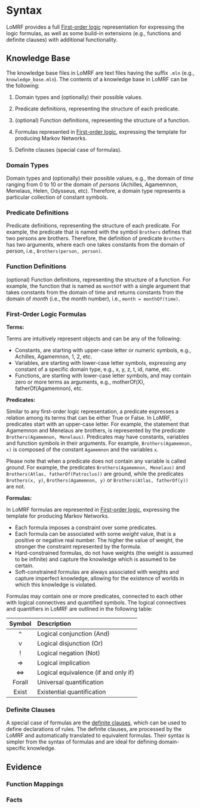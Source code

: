 # Syntax

LoMRF provides a full [First-order logic](https://en.wikipedia.org/wiki/First-order_logic) representation for expressing the logic formulas, as well as some build-in extensions (e.g., functions and definite clauses) with additional functionality.

## Knowledge Base

The knowledge base files in LoMRF are text files having the suffix `.mln` (e.g., `knowledge_base.mln`). The contents of a knowledge base in LoMRF can be the following:

  1. Domain types and (optionally) their possible values.

  2. Predicate definitions, representing the structure of each predicate.

  3. (optional) Function definitions, representing the structure of a function.

  4. Formulas represented in [First-order logic](https://en.wikipedia.org/wiki/First-order_logic), expressing the template for producing Markov Networks.

  5. Definite clauses (special case of formulas).


### Domain Types
Domain types and (optionally) their possible values, e.g., the domain of *time* ranging from 0 to 10 or the domain of *persons* (Achilles, Agamemnon, Menelaus, Helen, Odysseus, etc). Therefore, a domain type represents a particular collection of constant symbols.

### Predicate Definitions

Predicate definitions, representing the structure of each predicate. For example, the predicate that is named with the symbol `Brothers` defines that two persons are brothers. Therefore, the definition of predicate `Brothers` has two arguments, where each one takes constants from the domain of person, i.e., `Brothers(person, person)`.

### Function Definitions

(optional) Function definitions, representing the structure of a function. For example, the function that is named as `monthOf` with a single argument that takes constants from the domain of time and returns constants from the domain of *month* (i.e., the month number), i.e., `month = monthOf(time)`.

### First-Order Logic Formulas

**Terms:**

Terms are intuitively represent objects and can be any of the following:
  * Constants, are starting with upper-case letter or numeric symbols, e.g., Achilles, Agamemnon, 1, 2, etc.
  * Variables, are starting with lower-case letter symbols, expressing any constant of a specific domain type, e.g., x, y, z, t, id, name, etc.
  * Functions, are starting with lower-case letter symbols, and may contain zero or more terms as arguments, e.g., motherOf(X), fatherOf(Agamemnon), etc.

**Predicates:**

Similar to any first-order logic representation, a predicate expresses a relation among its terms  that can be either True or False. In LoMRF, predicates start with an upper-case letter. For example, the statement that Agamemnon and Menelaus are brothers, is represented by the predicate `Brothers(Agamemnon, Menelaus)`. Predicates may have constants, variables and function symbols in their arguments. For example, `Brothers(Agamemnon, x)` is composed of the constant `Agamemnon` and the variables `x`.

Please note that when a predicate does not contain any variable is called *ground*. For example, the predicates `Brothers(Agamemnon, Menelaus)` and `Brothers(Atlas, fatherOf(Patroclus))` are ground, while the predicates `Brothers(x, y)`, `Brothers(Agamemnon, y)` or `Brothers(Atlas, fatherOf(y))` are not.

**Formulas:**

In LoMRF formulas are represented in [First-order logic](https://en.wikipedia.org/wiki/First-order_logic), expressing the template for producing Markov Networks.
  * Each formula imposes a constraint over some predicates.
  * Each formula can be associated with some *weight* value, that is a positive or negative real number. The higher
the value of weight, the stronger the constraint represented by the formula.
  * Hard-constrained formulas, do not have weights (the weight is assumed to be infinite) and capture the knowledge which
is assumed to be certain.
  * Soft-constrained formulas are always associated with weights and capture imperfect knowledge, allowing for the existence of worlds in which this knowledge is violated.

Formulas may contain one or more predicates, connected to each other with logical connectives and quantified symbols. The logical connectives and quantifiers in LoMRF are outlined in the following table:

| Symbol | Description
|:------:|:-------------------------------------------|
|  ^     | Logical conjunction (And)
|  v     | Logical disjunction (Or)
|  !     | Logical negation (Not)
|  =>    | Logical implication
| <=>    | Logical equivalence (if and only if)
| Forall | Universal quantification
| Exist  | Existential quantification


### Definite Clauses

A special case of formulas are the [definite clauses](https://en.wikipedia.org/w/index.php?title=Definite_clause), which can be used to define declarations of rules. The definite clauses, are processed by the LoMRF and automatically translated to equivalent formulas. Their syntax is simpler from the syntax of formulas and are ideal for defining domain-specific knowledge.


## Evidence

### Function Mappings

### Facts
